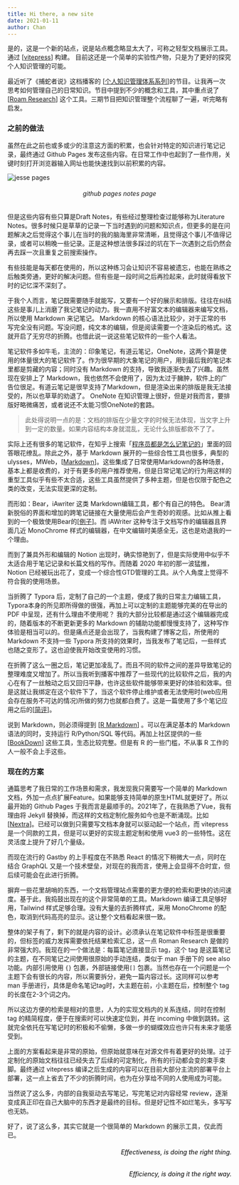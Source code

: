 ```yaml
---
title: Hi there, a new site
date: 2021-01-11
author: Chan
---
```


是的，这是一个新的站点，说是站点概念略显太大了，可称之轻型文档展示工具。通过 [[vitepress](https://vitepress.vuejs.org/)] 构建。
目前这还是一个简单的实验性产物，只是为了更好的探究个人知识管理的可能。

最近听了《捕蛇者说》这档播客的 [[个人知识管理体系系列](https://pythonhunter.org/episodes/ep23)]的节目。让我再一次思考如何管理自己的日常知识。节目中提到不少的概念和工具，其中重点说了 [[Roam Research](https://roamresearch.com/)] 这个工具。三期节目把知识管理整个流程聊了一遍，听完略有启发。

### 之前的做法

虽然在此之前也或多或少的注意这方面的积累，也会针对特定的知识进行笔记记录，最终通过 Github Pages 发布这些内容。在日常工作中也起到了一些作用，关键时刻打开浏览器输入网址也能快速找到以前积累的内容。

![jesse pages](/github-pages.png)
<h6 style="text-align:center">github pages notes page</h6>

但是这些内容有些只算是Draft Notes，有些经过整理检查过能够称为Literature Notes。很多时候只是草草的记录一下当时遇到的问题和知识点，但更多的是在问题解决之后觉得这个事儿在当时的我的脑海里非常清晰，且觉得这个事儿不值得记录，或者可以稍晚一些记录。正是这种想法很多踩过的坑在下一次遇到之后仍然会再去踩一次且重复之前搜索操作。

有些技能是每天都在使用的，所以这种练习会让知识不容易被遗忘，也能在熟练之后触类旁通，更好的解决问题。但有些是一段时间之后再捡起来，此时就得看放下时的记忆深不深刻了。

于我个人而言，笔记既需要随手就能写，又要有一个好的展示和排版。往往在纠结这些是事儿上消磨了我记笔记的动力。我一直用不好富文本的编辑器来编写文档，所以使用 Markdown 来记笔记。 Markdown 的核心语法比较少，对于正常的书写完全没有问题。写没问题，纯文本的编辑，但是阅读需要一个渲染后的格式。这就开启了无穷尽的折腾。也借此说一说这些笔记软件的一些个人看法。

笔记软件多如牛毛，主流的：印象笔记，有道云笔记，OneNote，这两个算是使用的体量很大的笔记软件了。作为很早期的大象笔记的用户，用到最后我的笔记本里都是剪藏的内容；同时没有 Markdown 的支持，导致我逐渐失去了兴趣。虽然现在安排上了 Markdown，我也依然不会使用了，因为太过于臃肿，软件上的广告位很足。有道云笔记是很早支持了Markdown，但是渲染出来的排版是我无法接受的，所以也草草的劝退了。 OneNote 在知识管理上很好，但是对我而言，要排版好略微痛苦，或者说还不太能习惯OneNote的套路。

> 此处得说明一点的是：文档的排版在少量文字的时候无法体现，当文字上升到一定的数量。如果内容结构本身就混乱，无论什么排版都救不了了。

实际上还有很多的笔记软件，在知乎上搜索「[程序员都是怎么记笔记的](https://www.zhihu.com/question/26229037)」里面的回答眼花缭乱。除此之外，基于 Markdown 展开的一些综合性工具也很多，典型的 ulysses，MWeb，[[Markdown](https://markdown.app/)]。这些集成了日常使用Markdown的各种场景，基本上都是收费的，对于有更多的用户推荐使用，但是日常记笔记的行为用这样的重型工具似乎有些不太合适，这些工具虽然提供了多种主题，但是也仅限于配色之类的改变，无法实现更深的定制。

而形如：Bear，iAwriter 这类 Markdown编辑工具，都个有自己的特色。 Bear清新脱俗的界面和增加的跨笔记链接在大量使用后会产生奇妙的观感。比如从推上看到的一个极致使用Bear的[[例子](https://twitter.com/Tisoga/status/1257978323793178625)]。而 iAWriter 这种专注于文档写作的编辑器且界面几近 MonoChrome 样式的编辑器，在中文编辑时美感全无，这也是劝退我的一个理由。

而到了兼具外形和编辑的 Notion 出现时，确实惊艳到了，但是实际使用中似乎不太适合用于笔记记录和长篇文档的写作。而随着 2020 年初的那一波猛推，Notion 已经被玩出花了，变成一个综合性GTD管理的工具。从个人角度上觉得不符合我的使用场景。

当折腾了 Typora 后，定制了自己的一个主题，便成了我的日常主力编辑工具，Typora本身的所见即所得做的很强，再加上可以定制的主题能够完美的在导出的 PDF 中呈现，还有什么理由不使用呢？ 我的大部分比较都是通过这个编辑器完成的，随着版本的不断更新更多的 Markdown 的辅助功能都慢慢支持了，这种写作体验是相当可以的。但是痛点还是会出现了，当我构建了博客之后，所使用的 Markdown 不支持一些 Typora 所支持的效果时，当我发布了笔记后，一些样式也随之变形了。这也迫使我开始改变使用的习惯。

在折腾了这么一圈之后，笔记更加凌乱了。而且不同的软件之间的差异导致笔记的整理难度又增加了。所以当我听到播客中推荐了一些现代的比较软件之后，我的内心在有了一丝触动之后又回归平静，也许这些软件能够带来更好的体验和效率。但是这就让我绑定在这个软件下了，当这个软件停止维护或者无法使用时(web应用会存在服务不可达的情况)所做的努力也就都白费了。这是一篇使用了多个笔记应用之后的[[简评](https://happyxiao.com/notes-app/)]。

说到 Markdown，则必须得提到 [[R Markdown](https://rmarkdown.rstudio.com/)] 。可以在满足基本的 Markdown 语法的同时，支持运行 R/Python/SQL 等代码。再加上社区提供的一些 [[BookDown](https://bookdown.org/yihui/rmarkdown/yihui-xie.html)] 这些工具，生态比较完整。但是有 R 的一些门槛，不从事 R 工作的人一般不会上手这些。

### 现在的方案

通篇思考了我日常的工作场景和需求，我发现我只需要写一个简单的 Markdown 文档，外加一点点扩展Feature。如果能够支持简单的原生HTML就更好了。所以最开始的 Github Pages 于我而言是最顺手的。2021年了，在我熟悉了Vue，我有理由将 Jekyll 替换掉，而这样的文档定制化服务如今也是不断涌现。比如[[Nextra](https://nextra.vercel.app/)]。已经可以做到只需要写文档本身就可以驱动起一个站点，而 vitepress 是一个同款的工具，但是可以更好的实现主题定制和使用 vue3 的一些特性。这在灵活度上提升了好几个量级。

而现在流行的 Gastby 的上手程度在不熟悉 React 的情况下稍微大一点，同时在结合 GraphQL 又是一个技术壁垒，对现在的我而言，使用上会显得不合时宜，但后续可能会在此进行折腾。

摒弃一些花里胡哨的东西，一个文档管理站点需要的更方便的检索和更快的访问速度。基于此，我捣鼓出现在的这个非常简单的工具。Markdown 编译工具足够好用，Tailwind 样式足够合理。没有大量的去折腾样式，采用 MonoChrome 的配色，取消到代码高亮的显示。这让整个文档看起来很一致。

整体的架子有了，剩下的就是内容的设计。必须承认在笔记软件中标签是很重要的，但标签的威力发挥需要依托结果检索汇总，这一点 Roman Research 是做的非常强大的。我现在的一个做法是：每篇笔记直接显示 tag，这个 tag 是这篇笔记的主题，在不同笔记之间使用很原始的手动连结，类似于 man 手册下的 see also 功能。内部引用使用 `{}` 包裹，外部链接使用`[]` 包裹。当然也存在一个问题是一个主题下会有很长的内容，所以需要拆分，避免一篇内容过长。这同样可以参考 man 手册进行，具体是命名笔记tag时，大主题在前，小主题在后，控制整个 tag 的长度在2-3个词之内。

所以这边方便的检索是相对的意思，人为的实现文档内的关系连结，同时在控制 tag 的精简程度，便于在搜索时可以快速定位到，并在 incoming 中做到跳转。这就完全依托在写笔记时的积极和不偷懒，多做一步的蝴蝶效应也许只有未来才能感受到。

上面的方案看起来是非常的原始，但原始就意味在对源文件有着更好的处理。过于定制化的原始文档往往已经失去了后续的可定制化，所有的行动都会变的束手束脚。最终通过 vitepress 编译之后生成的内容可以在目前大部分主流的部署平台上部署，这一点上省去了不少的折腾时间，也为在分享给不同的人使用成为可能。

当然说了这么多，内部的自我驱动去写笔记，写完笔记对内容经常 review，逐渐变成真正印在自己大脑中的东西才是最终的目标。但是好记性不如烂笔头，多写写也无妨。

好了，说了这么多，其实它就是一个很简单的 Markdown 的展示工具，仅此而已。

<h6 style="text-align:right;"><i style="color:#000;">Effectiveness, is doing the right thing.</i></h6>
<h6 style="text-align:right;"><i style="color:#000; text-align:right;">Efficiency, is doing it the right way.</i></h6>